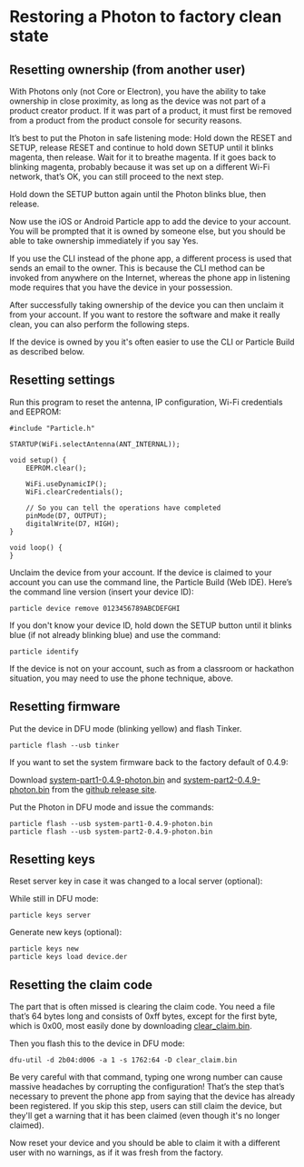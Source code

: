 # Restoring a Photon to factory clean state


## Resetting ownership (from another user)

With Photons only (not Core or Electron), you have the ability to take ownership in close proximity, as long as the device was not part of a product creator product. If it was part of a product, it must first be removed from a product from the product console for security reasons.

It’s best to put the Photon in safe listening mode: Hold down the RESET and SETUP, release RESET and continue to hold down SETUP until it blinks magenta, then release. Wait for it to breathe magenta. If it goes back to blinking magenta, probably because it was set up on a different Wi-Fi network, that’s OK, you can still proceed to the next step.

Hold down the SETUP button again until the Photon blinks blue, then release.

Now use the iOS or Android Particle app to add the device to your account. You will be prompted that it is owned by someone else, but you should be able to take ownership immediately if you say Yes.

If you use the CLI instead of the phone app, a different process is used that sends an email to the owner. This is because the CLI method can be invoked from anywhere on the Internet, whereas the phone app in listening mode requires that you have the device in your possession.

After successfully taking ownership of the device you can then unclaim it from your account. If you want to restore the software and make it really clean, you can also perform the following steps.

If the device is owned by you it's often easier to use the CLI or Particle Build as described below.


## Resetting settings

Run this program to reset the antenna, IP configuration, Wi-Fi credentials and EEPROM:

```
#include "Particle.h"

STARTUP(WiFi.selectAntenna(ANT_INTERNAL));

void setup() {
    EEPROM.clear();

    WiFi.useDynamicIP();
    WiFi.clearCredentials();

    // So you can tell the operations have completed
    pinMode(D7, OUTPUT);
    digitalWrite(D7, HIGH);
}

void loop() {
}
```

Unclaim the device from your account. If the device is claimed to your account you can use the command line, the Particle Build (Web IDE). Here’s the command line version (insert your device ID):

```
particle device remove 0123456789ABCDEFGHI
```

If you don't know your device ID, hold down the SETUP button until it blinks blue (if not already blinking blue) and use the command:

```
particle identify
```

If the device is not on your account, such as from a classroom or hackathon situation, you may need to use the phone technique, above.


## Resetting firmware

Put the device in DFU mode (blinking yellow) and flash Tinker.

```
particle flash --usb tinker
```

If you want to set the system firmware back to the factory default of 0.4.9:

Download [system-part1-0.4.9-photon.bin](https://github.com/spark/firmware/releases/download/v0.4.9-rc.3/system-part1-0.4.9-photon.bin) and [system-part2-0.4.9-photon.bin](https://github.com/spark/firmware/releases/download/v0.4.9-rc.3/system-part2-0.4.9-photon.bin) from the [github release site](https://github.com/spark/firmware/releases/tag/v0.4.9-rc.3).

Put the Photon in DFU mode and issue the commands:

```
particle flash --usb system-part1-0.4.9-photon.bin
particle flash --usb system-part2-0.4.9-photon.bin
```


## Resetting keys

Reset server key in case it was changed to a local server (optional):

While still in DFU mode:

```
particle keys server
```

Generate new keys (optional):

```
particle keys new
particle keys load device.der
```

## Resetting the claim code

The part that is often missed is clearing the claim code. You need a file that’s 64 bytes long and consists of 0xff bytes, except for the first byte, which is 0x00, most easily done by downloading [clear_claim.bin](https://github.com/rickkas7/photonreset/blob/master/clear_claim.bin?raw=true).

Then you flash this to the device in DFU mode:

```
dfu-util -d 2b04:d006 -a 1 -s 1762:64 -D clear_claim.bin
```

Be very careful with that command, typing one wrong number can cause massive headaches by corrupting the configuration! That’s the step that’s necessary to prevent the phone app from saying that the device has already been registered. If you skip this step, users can still claim the device, but they'll get a warning that it has been claimed (even though it's no longer claimed).

Now reset your device and you should be able to claim it with a different user with no warnings, as if it was fresh from the factory.


